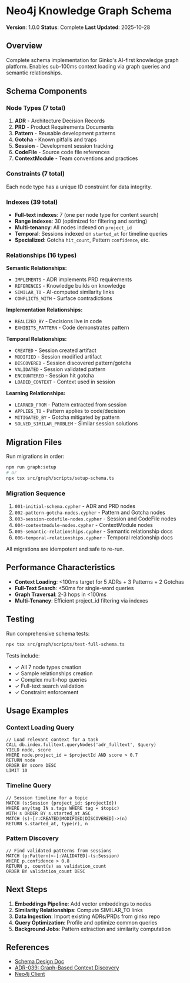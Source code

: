 # Neo4j Knowledge Graph Schema

**Version**: 1.0.0
**Status**: Complete
**Last Updated**: 2025-10-28

## Overview

Complete schema implementation for Ginko's AI-first knowledge graph platform. Enables sub-100ms context loading via graph queries and semantic relationships.

## Schema Components

### Node Types (7 total)

1. **ADR** - Architecture Decision Records
2. **PRD** - Product Requirements Documents
3. **Pattern** - Reusable development patterns
4. **Gotcha** - Known pitfalls and traps
5. **Session** - Development session tracking
6. **CodeFile** - Source code file references
7. **ContextModule** - Team conventions and practices

### Constraints (7 total)

Each node type has a unique ID constraint for data integrity.

### Indexes (39 total)

- **Full-text indexes**: 7 (one per node type for content search)
- **Range indexes**: 30 (optimized for filtering and sorting)
- **Multi-tenancy**: All nodes indexed on `project_id`
- **Temporal**: Sessions indexed on `started_at` for timeline queries
- **Specialized**: Gotcha `hit_count`, Pattern `confidence`, etc.

### Relationships (16 types)

**Semantic Relationships:**
- `IMPLEMENTS` - ADR implements PRD requirements
- `REFERENCES` - Knowledge builds on knowledge
- `SIMILAR_TO` - AI-computed similarity links
- `CONFLICTS_WITH` - Surface contradictions

**Implementation Relationships:**
- `REALIZED_BY` - Decisions live in code
- `EXHIBITS_PATTERN` - Code demonstrates pattern

**Temporal Relationships:**
- `CREATED` - Session created artifact
- `MODIFIED` - Session modified artifact
- `DISCOVERED` - Session discovered pattern/gotcha
- `VALIDATED` - Session validated pattern
- `ENCOUNTERED` - Session hit gotcha
- `LOADED_CONTEXT` - Context used in session

**Learning Relationships:**
- `LEARNED_FROM` - Pattern extracted from session
- `APPLIES_TO` - Pattern applies to code/decision
- `MITIGATED_BY` - Gotcha mitigated by pattern
- `SOLVED_SIMILAR_PROBLEM` - Similar session solutions

## Migration Files

Run migrations in order:

```bash
npm run graph:setup
# or
npx tsx src/graph/scripts/setup-schema.ts
```

### Migration Sequence

1. `001-initial-schema.cypher` - ADR and PRD nodes
2. `002-pattern-gotcha-nodes.cypher` - Pattern and Gotcha nodes
3. `003-session-codefile-nodes.cypher` - Session and CodeFile nodes
4. `004-contextmodule-nodes.cypher` - ContextModule nodes
5. `005-semantic-relationships.cypher` - Semantic relationship docs
6. `006-temporal-relationships.cypher` - Temporal relationship docs

All migrations are idempotent and safe to re-run.

## Performance Characteristics

- **Context Loading**: <100ms target for 5 ADRs + 3 Patterns + 2 Gotchas
- **Full-Text Search**: <50ms for single-word queries
- **Graph Traversal**: 2-3 hops in <100ms
- **Multi-Tenancy**: Efficient project_id filtering via indexes

## Testing

Run comprehensive schema tests:

```bash
npx tsx src/graph/scripts/test-full-schema.ts
```

Tests include:
- ✓ All 7 node types creation
- ✓ Sample relationships creation
- ✓ Complex multi-hop queries
- ✓ Full-text search validation
- ✓ Constraint enforcement

## Usage Examples

### Context Loading Query

```cypher
// Load relevant context for a task
CALL db.index.fulltext.queryNodes('adr_fulltext', $query)
YIELD node, score
WHERE node.project_id = $projectId AND score > 0.7
RETURN node
ORDER BY score DESC
LIMIT 10
```

### Timeline Query

```cypher
// Session timeline for a topic
MATCH (s:Session {project_id: $projectId})
WHERE any(tag IN s.tags WHERE tag = $topic)
WITH s ORDER BY s.started_at ASC
MATCH (s)-[r:CREATED|MODIFIED|DISCOVERED]->(n)
RETURN s.started_at, type(r), n
```

### Pattern Discovery

```cypher
// Find validated patterns from sessions
MATCH (p:Pattern)<-[:VALIDATED]-(s:Session)
WHERE p.confidence > 0.8
RETURN p, count(s) as validation_count
ORDER BY validation_count DESC
```

## Next Steps

1. **Embeddings Pipeline**: Add vector embeddings to nodes
2. **Similarity Relationships**: Compute SIMILAR_TO links
3. **Data Ingestion**: Import existing ADRs/PRDs from ginko repo
4. **Query Optimization**: Profile and optimize common queries
5. **Background Jobs**: Pattern extraction and similarity computation

## References

- [Schema Design Doc](../../docs/infrastructure/neo4j-schema.md)
- [ADR-039: Graph-Based Context Discovery](../../docs/adr/ADR-039-graph-based-context-discovery.md)
- [Neo4j Client](../neo4j-client.ts)
